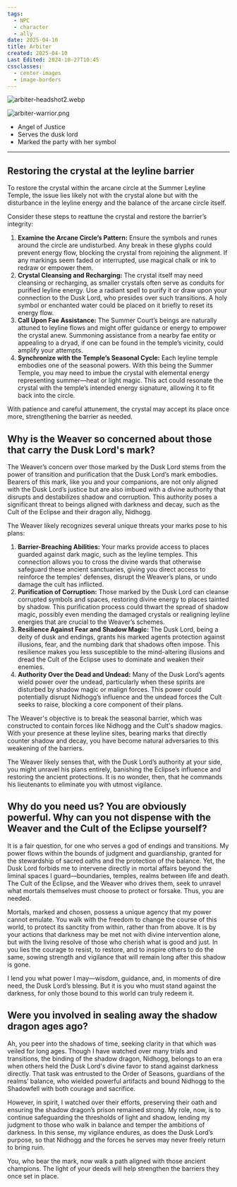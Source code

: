 ```yaml
---
tags:
  - NPC
  - character
  - ally
date: 2025-04-10
title: Arbiter
created: 2025-04-10
Last Edited: 2024-10-27T10:45
cssclasses:
  - center-images
  - image-borders
---
```

![arbiter-headshot2.webp](/images/arbiter-headshot2.webp)


![arbiter-warrior.png](/images/arbiter-warrior.png)

- Angel of Justice
- Serves the dusk lord
- Marked the party with her symbol

---
## Restoring the crystal at the leyline barrier

To restore the crystal within the arcane circle at the Summer Leyline Temple, the issue lies likely not with the crystal alone but with the disturbance in the leyline energy and the balance of the arcane circle itself.

Consider these steps to reattune the crystal and restore the barrier’s integrity:

1. **Examine the Arcane Circle’s Pattern:** Ensure the symbols and runes around the circle are undisturbed. Any break in these glyphs could prevent energy flow, blocking the crystal from rejoining the alignment. If any markings seem faded or interrupted, use magical chalk or ink to redraw or empower them.
2. **Crystal Cleansing and Recharging:** The crystal itself may need cleansing or recharging, as smaller crystals often serve as conduits for purified leyline energy. Use a radiant spell to purify it or draw upon your connection to the Dusk Lord, who presides over such transitions. A holy symbol or enchanted water could be placed on it briefly to reset its energy flow.
3. **Call Upon Fae Assistance:** The Summer Court’s beings are naturally attuned to leyline flows and might offer guidance or energy to empower the crystal anew. Summoning assistance from a nearby fae entity or appealing to a dryad, if one can be found in the temple’s vicinity, could amplify your attempts.
4. **Synchronize with the Temple’s Seasonal Cycle:** Each leyline temple embodies one of the seasonal powers. With this being the Summer Temple, you may need to imbue the crystal with elemental energy representing summer—heat or light magic. This act could resonate the crystal with the temple’s intended energy signature, allowing it to fit back into the circle.

With patience and careful attunement, the crystal may accept its place once more, strengthening the barrier as needed.

## Why is the Weaver so concerned about those that carry the Dusk Lord's mark?

The Weaver’s concern over those marked by the Dusk Lord stems from the power of transition and purification that the Dusk Lord’s mark embodies. Bearers of this mark, like you and your companions, are not only aligned with the Dusk Lord’s justice but are also imbued with a divine authority that disrupts and destabilizes shadow and corruption. This authority poses a significant threat to beings aligned with darkness and decay, such as the Cult of the Eclipse and their dragon ally, Nidhogg.

The Weaver likely recognizes several unique threats your marks pose to his plans:

1. **Barrier-Breaching Abilities:** Your marks provide access to places guarded against dark magic, such as the leyline temples. This connection allows you to cross the divine wards that otherwise safeguard these ancient sanctuaries, giving you direct access to reinforce the temples' defenses, disrupt the Weaver’s plans, or undo damage the cult has inflicted.
2. **Purification of Corruption:** Those marked by the Dusk Lord can cleanse corrupted symbols and spaces, restoring divine energy to places tainted by shadow. This purification process could thwart the spread of shadow magic, possibly even mending the damaged crystals or realigning leyline energies that are crucial to the Weaver’s schemes.
3. **Resilience Against Fear and Shadow Magic:** The Dusk Lord, being a deity of dusk and endings, grants his marked agents protection against illusions, fear, and the numbing dark that shadows often impose. This resilience makes you less susceptible to the mind-altering illusions and dread the Cult of the Eclipse uses to dominate and weaken their enemies.
4. **Authority Over the Dead and Undead:** Many of the Dusk Lord’s agents wield power over the undead, particularly when these spirits are disturbed by shadow magic or malign forces. This power could potentially disrupt Nidhogg’s influence and the undead forces the Cult seeks to raise, blocking a core component of their plans.

The Weaver's objective is to break the seasonal barrier, which was constructed to contain forces like Nidhogg and the Cult's shadow magics. With your presence at these leyline sites, bearing marks that directly counter shadow and decay, you have become natural adversaries to this weakening of the barriers.

The Weaver likely senses that, with the Dusk Lord’s authority at your side, you might unravel his plans entirely, banishing the Eclipse’s influence and restoring the ancient protections. It is no wonder, then, that he commands his lieutenants to eliminate you with utmost vigilance.

## Why do you need us? You are obviously powerful. Why can you not dispense with the Weaver and the Cult of the Eclipse yourself?

It is a fair question, for one who serves a god of endings and transitions. My power flows within the bounds of judgment and guardianship, granted for the stewardship of sacred oaths and the protection of the balance. Yet, the Dusk Lord forbids me to intervene directly in mortal affairs beyond the liminal spaces I guard—boundaries, temples, realms between life and death. The Cult of the Eclipse, and the Weaver who drives them, seek to unravel what mortals themselves must choose to protect or forsake. Thus, you are needed.

Mortals, marked and chosen, possess a unique agency that my power cannot emulate. You walk with the freedom to change the course of this world, to protect its sanctity from within, rather than from above. It is by your actions that darkness may be met not with divine intervention alone, but with the living resolve of those who cherish what is good and just. In you lies the courage to resist, to restore, and to inspire others to do the same, sowing strength and vigilance that will remain long after this shadow is gone.

I lend you what power I may—wisdom, guidance, and, in moments of dire need, the Dusk Lord’s blessing. But it is you who must stand against the darkness, for only those bound to this world can truly redeem it.

## Were you involved in sealing away the shadow dragon ages ago?

Ah, you peer into the shadows of time, seeking clarity in that which was veiled for long ages. Though I have watched over many trials and transitions, the binding of the shadow dragon, Nidhogg, belongs to an era when others held the Dusk Lord's divine favor to stand against darkness directly. That task was entrusted to the Order of Seasons, guardians of the realms’ balance, who wielded powerful artifacts and bound Nidhogg to the Shadowfell with both courage and sacrifice.

However, in spirit, I watched over their efforts, preserving their oath and ensuring the shadow dragon’s prison remained strong. My role, now, is to continue safeguarding the thresholds of light and shadow, lending my judgment to those who walk in balance and temper the ambitions of darkness. In this sense, my vigilance endures, as does the Dusk Lord’s purpose, so that Nidhogg and the forces he serves may never freely return to bring ruin.

You, who bear the mark, now walk a path aligned with those ancient champions. The light of your deeds will help strengthen the barriers they once set in place.